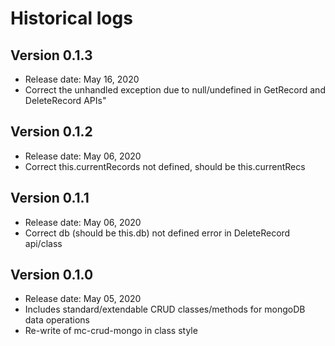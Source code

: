 # Historical logs

## Version 0.1.3
- Release date: May 16, 2020
- Correct the unhandled exception due to null/undefined in GetRecord and DeleteRecord APIs"

## Version 0.1.2
- Release date: May 06, 2020
- Correct this.currentRecords not defined, should be this.currentRecs

## Version 0.1.1
- Release date: May 06, 2020
- Correct db (should be this.db) not defined error in DeleteRecord api/class

## Version 0.1.0
- Release date: May 05, 2020
- Includes standard/extendable CRUD classes/methods for mongoDB data operations
- Re-write of mc-crud-mongo in class style

